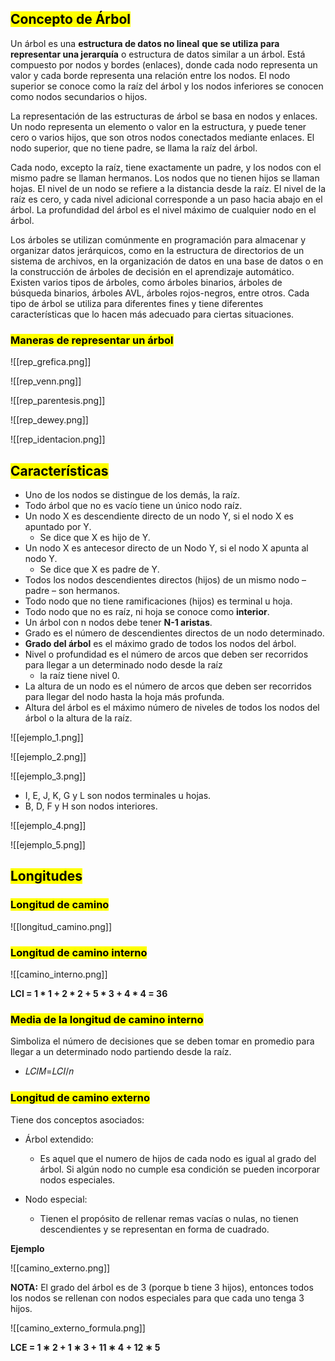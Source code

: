 
## <mark class="hltr-red">Concepto de Árbol</mark>

Un árbol es una **estructura de datos no lineal** **que se utiliza para representar una jerarquía** o estructura de datos similar a un árbol. Está compuesto por nodos y bordes (enlaces), donde cada nodo representa un valor y cada borde representa una relación entre los nodos. El nodo superior se conoce como la raíz del árbol y los nodos inferiores se conocen como nodos secundarios o hijos.

La representación de las estructuras de árbol se basa en nodos y enlaces. Un nodo representa un elemento o valor en la estructura, y puede tener cero o varios hijos, que son otros nodos conectados mediante enlaces. El nodo superior, que no tiene padre, se llama la raíz del árbol.

Cada nodo, excepto la raíz, tiene exactamente un padre, y los nodos con el mismo padre se llaman hermanos. Los nodos que no tienen hijos se llaman hojas. El nivel de un nodo se refiere a la distancia desde la raíz. El nivel de la raíz es cero, y cada nivel adicional corresponde a un paso hacia abajo en el árbol. La profundidad del árbol es el nivel máximo de cualquier nodo en el árbol.

Los árboles se utilizan comúnmente en programación para almacenar y organizar datos jerárquicos, como en la estructura de directorios de un sistema de archivos, en la organización de datos en una base de datos o en la construcción de árboles de decisión en el aprendizaje automático. Existen varios tipos de árboles, como árboles binarios, árboles de búsqueda binarios, árboles AVL, árboles rojos-negros, entre otros. Cada tipo de árbol se utiliza para diferentes fines y tiene diferentes características que lo hacen más adecuado para ciertas situaciones.

### <mark class="hltr-orange">Maneras de representar un árbol</mark>

![[rep_grefica.png]]

![[rep_venn.png]]

![[rep_parentesis.png]]

![[rep_dewey.png]]

![[rep_identacion.png]]

## <mark class="hltr-red">Características</mark>

- Uno de los nodos se distingue de los demás, la raíz.
- Todo árbol que no es vacío tiene un único nodo raíz.
- Un nodo X es descendiente directo de un nodo Y, si el nodo X es apuntado por Y.
    - Se dice que X es hijo de Y.
- Un nodo X es antecesor directo de un Nodo Y, si el nodo X apunta al nodo Y.
    - Se dice que X es padre de Y.
- Todos los nodos descendientes directos (hijos) de un mismo nodo – padre – son hermanos.
- Todo nodo que no tiene ramificaciones (hijos) es terminal u hoja.
- Todo nodo que no es raíz, ni hoja se conoce como **interior**.
- Un árbol con n nodos debe tener **N-1 aristas**.
- Grado es el número de descendientes directos de un nodo determinado.
- **Grado del árbol** es el máximo grado de todos los nodos del árbol.
- Nivel o profundidad es el número de arcos que deben ser recorridos para llegar a un determinado nodo desde la raíz
    - la raíz tiene nivel 0.
- La altura de un nodo es el número de arcos que deben ser recorridos para llegar del nodo hasta la hoja más profunda.
- Altura del árbol es el máximo número de niveles de todos los nodos del árbol o la altura de la raíz.

![[ejemplo_1.png]]

![[ejemplo_2.png]]

![[ejemplo_3.png]]

- I, E, J, K, G y L son nodos terminales u hojas.
- B, D, F y H son nodos interiores.

![[ejemplo_4.png]]

![[ejemplo_5.png]]

## <mark class="hltr-red">Longitudes</mark>

### <mark class="hltr-yellow">Longitud de camino</mark>

![[longitud_camino.png]]

### <mark class="hltr-yellow">Longitud de camino interno</mark>

![[camino_interno.png]]

**LCI = 1 * 1  +  2 * 2  +  5 * 3  +  4 * 4  =  36**

### <mark class="hltr-yellow">Media de la longitud de camino interno</mark>

Simboliza el número de decisiones que se deben tomar en promedio para llegar a un determinado nodo partiendo desde la raíz.

- 𝐿𝐶𝐼𝑀=𝐿𝐶𝐼/𝑛

### <mark class="hltr-yellow">Longitud de camino externo</mark>

Tiene dos conceptos asociados: 

- Árbol extendido:
  - Es aquel que el numero de hijos de cada nodo es igual al grado del árbol. Si algún nodo no cumple esa condición se pueden incorporar nodos especiales. 

- Nodo especial:
  - Tienen el propósito de rellenar remas vacías o nulas, no tienen descendientes y se representan en forma de cuadrado. 

**************Ejemplo**************

![[camino_externo.png]]

**NOTA:** El grado del árbol es de 3 (porque b tiene 3 hijos), entonces todos los nodos se rellenan con nodos especiales para que cada uno tenga 3 hijos.  

![[camino_externo_formula.png]]

**LCE = 1 ∗ 2  +  1 ∗ 3  +  11 ∗ 4  +  12 ∗ 5**
